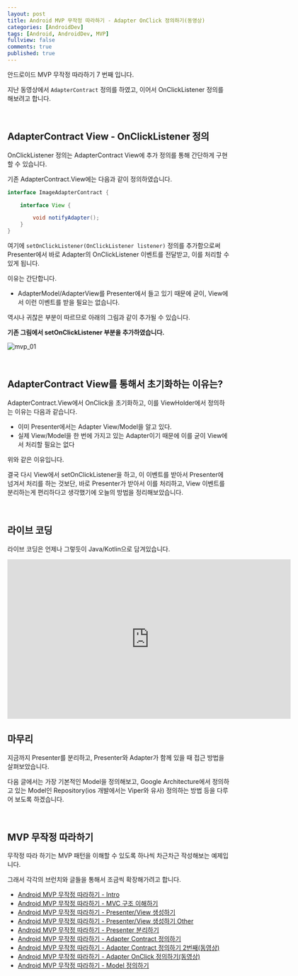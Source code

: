 ```yaml
---
layout: post
title: Android MVP 무작정 따라하기 - Adapter OnClick 정의하기(동영상)
categories: [AndroidDev]
tags: [Android, AndroidDev, MVP]
fullview: false
comments: true
published: true
---
```


안드로이드 MVP 무작정 따라하기 7 번째 입니다.

지난 동영상에서 `AdapterContract` 정의를 하였고, 이어서 OnClickListener 정의를 해보려고 합니다.


<br />

## AdapterContract View - OnClickListener 정의

OnClickListener 정의는 AdapterContract View에 추가 정의를 통해 간단하게 구현할 수 있습니다.

기존 AdapterContract.View에는 다음과 같이 정의하였습니다.

```java
interface ImageAdapterContract {

    interface View {

        void notifyAdapter();
    }
}
```

여기에 `setOnClickListener(OnClickListener listener)` 정의를 추가함으로써 Presenter에서 바로 Adapter의 OnClickListener 이벤트를 전달받고, 이를 처리할 수 있게 됩니다.

이유는 간단합니다.

- AdapterModel/AdapterView를 Presenter에서 들고 있기 때문에 굳이, View에서 이런 이벤트를 받을 필요는 없습니다.

역시나 귀찮은 부분이 따르므로 아래의 그림과 같이 추가될 수 있습니다.

**기존 그림에서 setOnClickListener 부분을 추가하였습니다.**

![mvp_01]


<br />

## AdapterContract View를 통해서 초기화하는 이유는?

AdapterContract.View에서 OnClick을 초기화하고, 이를 ViewHolder에서 정의하는 이유는 다음과 같습니다.

- 이미 Presenter에서는 Adapter View/Model을 알고 있다.
- 실제 View/Model을 한 번에 가지고 있는 Adapter이기 때문에 이를 굳이 View에서 처리할 필요는 없다

위와 같은 이유입니다.

결국 다시 View에서 setOnClickListener을 하고, 이 이벤트를 받아서 Presenter에 넘겨서 처리를 하는 것보단, 바로 Presenter가 받아서 이를 처리하고, View 이벤트를 분리하는게 편리하다고 생각했기에 오늘의 방법을 정리해보았습니다.


<br />

## 라이브 코딩

라이브 코딩은 언제나 그렇듯이 Java/Kotlin으로 담겨있습니다.

<iframe width="640" height="360" src="https://www.youtube.com/embed/Gev3IUMMOwk?rel=0" frameborder="0" allowfullscreen></iframe>


<br />

## 마무리

지금까지 Presenter를 분리하고, Presenter와 Adapter가 함께 있을 때 접근 방법을 살펴보았습니다.

다음 글에서는 가장 기본적인 Model을 정의해보고, Google Architecture에서 정의하고 있는 Model인 Repository(ios 개발에서는 Viper와 유사) 정의하는 방법 등을 다루어 보도록 하겠습니다.


<br />

## MVP 무작정 따라하기

무작정 따라 하기는 MVP 패턴을 이해할 수 있도록 하나씩 차근차근 작성해보는 예제입니다.

그래서 각각의 브런치와 글들을 통해서 조금씩 확장해가려고 합니다.

- [Android MVP 무작정 따라하기 - Intro](http://thdev.tech/androiddev/2016/10/12/Android-MVP-Intro.html)
- [Android MVP 무작정 따라하기 - MVC 구조 이해하기](http://thdev.tech/androiddev/2016/10/23/Android-MVC-Architecture.html)
- [Android MVP 무작정 따라하기 - Presenter/View 생성하기](http://thdev.tech/androiddev/2016/11/28/Android-MVP-One.html)
- [Android MVP 무작정 따라하기 - Presenter/View 생성하기 Other](http://thdev.tech/androiddev/2016/11/30/Android-MVP-Two.html)
- [Android MVP 무작정 따라하기 - Presenter 분리하기](http://thdev.tech/androiddev/2016/12/23/Android-MVP-Three.html)
- [Android MVP 무작정 따라하기 - Adapter Contract 정의하기](http://thdev.tech/androiddev/2016/12/26/Android-MVP-Four.html)
- [Android MVP 무작정 따라하기 - Adapter Contract 정의하기 2번째(동영상)](http://thdev.tech/androiddev/2016/12/27/Android-MVP-Four-Two.html)
- [Android MVP 무작정 따라하기 - Adapter OnClick 정의하기(동영상)](http://thdev.tech/androiddev/2016/12/29/Android-MVP-Four-Three.html)
- [Android MVP 무작정 따라하기 - Model 정의하기](http://thdev.tech/androiddev/2016/12/29/Android-MVP-Model-One.html)


[mvp_01]: /images/2016/2016-12-28-Android-MVP-Four-Three/mvp_01.png
